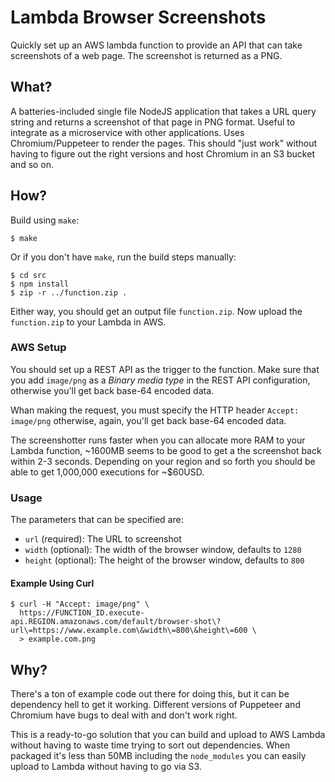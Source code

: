 # Lambda Browser Screenshots

Quickly set up an AWS lambda function to provide an API that can take screenshots of a web page. The screenshot is
returned as a PNG.

## What?

A batteries-included single file NodeJS application that takes a URL query string and returns a screenshot of that 
page in PNG format. Useful to integrate as a microservice with other applications. Uses Chromium/Puppeteer to render
the pages. This should "just work" without having to figure out the right versions and host Chromium in an S3 bucket
and so on.

## How?

Build using `make`:

```shell script
$ make
```
Or if you don't have `make`, run the build steps manually:

```shell script
$ cd src
$ npm install
$ zip -r ../function.zip .
```
Either way, you should get an output file `function.zip`. Now upload the `function.zip` to your Lambda in AWS.

### AWS Setup

You should set up a REST API as the trigger to the function. Make sure that you add `image/png` as a 
*Binary media type* in the REST API configuration, otherwise you'll get back base-64 encoded data.

Whan making the request, you must specify the HTTP header `Accept: image/png` otherwise, again, you'll get back base-64 
encoded data.

The screenshotter runs faster when you can allocate more RAM to your Lambda function, ~1600MB seems to be good to get a
the screenshot back within 2-3 seconds. Depending on your region and so forth you should be able to get 1,000,000 
executions for ~$60USD. 

### Usage

The parameters that can be specified are:

- `url` (required): The URL to screenshot
- `width` (optional): The width of the browser window, defaults to `1280`
- `height` (optional): The height of the browser window, defaults to `800`

#### Example Using Curl

```shell script
$ curl -H "Accept: image/png" \
  https://FUNCTION_ID.execute-api.REGION.amazonaws.com/default/browser-shot\?url\=https://www.example.com\&width\=800\&height\=600 \
  > example.com.png
```

## Why?

There's a ton of example code out there for doing this, but it can be dependency hell to get it working. Different 
versions of Puppeteer and Chromium have bugs to deal with and don't work right.

This is a ready-to-go solution that you can build and upload to AWS Lambda without having to waste time trying to sort
out dependencies. When packaged it's less than 50MB including the `node_modules` you can easily upload to Lambda without
having to go via S3.
